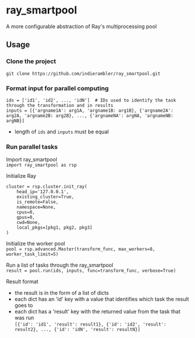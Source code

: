 # ray_smartpool
A more configurable abstraction of Ray's multiprocessing pool

## Usage
### Clone the project
```git clone https://github.com/indierambler/ray_smartpool.git```

### Format input for parallel computing
```
ids = ['id1', 'id2', ..., 'idN']  # IDs used to identify the task through the transformation and in results
inputs = [{'argname1A': arg1A, 'argname1B: arg1B}, {'argname2A': arg2A, 'argname2B: arg2B}, ..., {'argnameNA': argNA, 'argnameNB: argNB}]
```
- length of ```ids``` and ```inputs``` must be equal

### Run parallel tasks
Import ray_smartpool  
```import ray_smartpool as rsp```

Initialize Ray
```
cluster = rsp.cluster.init_ray(
    head_ip='127.0.0.1',
    existing_cluster=True,
    is_remote=False,
    namespace=None,
    cpus=0,
    gpus=0,
    cwd=None,
    local_pkgs=[pkg1, pkg2, pkg3]
)
```

Initialize the worker pool  
```pool = rsp.advanced.Master(transform_func, max_workers=8, worker_task_limit=5)```

Run a list of tasks through the ray_smartpool  
```result = pool.run(ids, inputs, func=transform_func, verbose=True)```

Result format
- the result is in the form of a list of dicts
- each dict has an 'id' key with a value that identifies which task the result goes to
- each dict has a 'result' key with the returned value from the task that was run  
```[{'id': 'id1', 'result': result1}, {'id': 'id2', 'result': result2}, ..., {'id': 'idN', 'result': resultN}]```